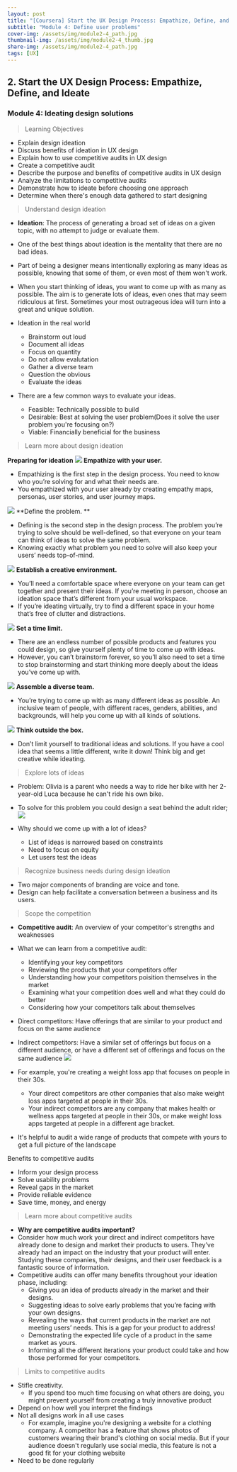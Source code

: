 ```yaml
---
layout: post
title: "[Coursera] Start the UX Design Process: Empathize, Define, and Ideate 2-4"
subtitle: "Module 4: Define user problems"
cover-img: /assets/img/module2-4_path.jpg
thumbnail-img: /assets/img/module2-4_thumb.jpg
share-img: /assets/img/module2-4_path.jpg
tags: [UX]
--- 
```


## 2. Start the UX Design Process: Empathize, Define, and Ideate
### Module 4: Ideating design solutions

> Learning Objectives
- Explain design ideation
- Discuss benefits of ideation in UX design
- Explain how to use competitive audits in UX design
- Create a competitive audit
- Describe the purpose and benefits of competitive audits in UX design
- Analyze the limitations to competitive audits
- Demonstrate how to ideate before choosing one approach
- Determine when there's enough data gathered to start designing

> Understand design ideation

- **Ideation**: The process of generating a broad set of ideas on a given topic, with no attempt to judge or evaluate them.
- One of the best things about ideation is the mentality that there are no bad ideas.
- Part of being a designer means intentionally exploring as many ideas as possible, knowing that some of them, or even most of them won't work.
- When you start thinking of ideas, you want to come up with as many as possible. The aim is to generate lots of ideas, even ones that may seem ridiculous at first. Sometimes your most outrageous idea will turn into a great and unique solution.
 
- Ideation in the real world
	- Brainstorm out loud
	- Document all ideas
	- Focus on quantity
	- Do not allow evalutation
	- Gather a diverse team
	- Question the obvious
	- Evaluate the ideas

- There are a few common ways to evaluate your ideas.
	- Feasible: Technically possible to build
    - Desirable: Best at solving the user problem(Does it solve the user problem you're focusing on?)
    - Viable: Financially beneficial for the business

> Learn more about design ideation

**Preparing for ideation**
![](https://velog.velcdn.com/images/erica990604/post/7ebbe3be-f2bf-430c-9dfd-8b11086a2fcb/image.png)
**Empathize with your user.**
- Empathizing is the first step in the design process. You need to know who you’re solving for and what their needs are. 
- You empathized with your user already by creating empathy maps, personas, user stories, and user journey maps. 
 
![](https://velog.velcdn.com/images/erica990604/post/33236223-8ef0-47ea-8d0c-1b07d190f6c6/image.png)
**Define the problem. **
- Defining is the second step in the design process. The problem you’re trying to solve should be well-defined, so that everyone on your team can think of ideas to solve the same problem. 
- Knowing exactly what problem you need to solve will also keep your users’ needs top-of-mind.
 
 
![](https://velog.velcdn.com/images/erica990604/post/a2051639-f5b0-4fea-a83f-507aca963b23/image.png)
**Establish a creative environment.**
- You’ll need a comfortable space where everyone on your team can get together and present their ideas. If you’re meeting in person, choose an ideation space that’s different from your usual workspace. 
- If you’re ideating virtually, try to find a different space in your home that’s free of clutter and distractions.

![](https://velog.velcdn.com/images/erica990604/post/21eeca41-5212-4e91-9701-9f89398838aa/image.png)
**Set a time limit.**
- There are an endless number of possible products and features you could design, so give yourself plenty of time to come up with ideas. 
- However, you can’t brainstorm forever, so you’ll also need to set a time to stop brainstorming and start thinking more deeply about the ideas you’ve come up with.

![](https://velog.velcdn.com/images/erica990604/post/8a59c0f7-5a21-45b2-9ebc-71c14a729607/image.png)
**Assemble a diverse team.**
- You’re trying to come up with as many different ideas as possible. An inclusive team of people, with different races, genders, abilities, and backgrounds, will help you come up with all kinds of solutions.

![](https://velog.velcdn.com/images/erica990604/post/977cf9bd-5d03-45b9-9f4b-c1db337b0ad9/image.png)
**Think outside the box.**
- Don’t limit yourself to traditional ideas and solutions. If you have a cool idea that seems a little different, write it down! Think big and get creative while ideating. 

> Explore lots of ideas

- Problem: Olivia is a parent who needs a way to ride her bike with her 2-year-old Luca because he can't ride his own bike.
- To solve for this problem you could design a seat behind the adult rider;
![](https://velog.velcdn.com/images/erica990604/post/1be203ff-248e-4ab3-8553-cadf2fc8974d/image.png)

- Why should we come up with a lot of ideas?
	- List of ideas is narrowed based on constraints 
	- Need to focus on equity
	- Let users test the ideas

> Recognize business needs during design ideation

- Two major components of branding are voice and tone.
- Design can help facilitate a conversation between a business and its users.

> Scope the competition

- **Competitive audit**: An overview of your competitor's strengths and weaknesses
- What we can learn from a competitive audit:
	- Identifying your key competitors
    - Reviewing the products that your competitors offer
    - Understanding how your competitors poisition themselves in the market
    - Examining what your competition does well and what they could do better
    - Considering how your competitors talk about themselves

- Direct competitors: Have offerings that are similar to your product and focus on the same audience
- Indirect competitors: Have a similar set of offerings but focus on a different audience, or have a different set of offerings and focus on the same audience
![](https://velog.velcdn.com/images/erica990604/post/1828ba70-e097-46e6-8770-d8c0d6ad91d2/image.png)
- For example, you're creating a weight loss app that focuses on people in their 30s. 
	- Your direct competitors are other companies that also make weight loss apps targeted at people in their 30s. 
    - Your indirect competitors are any company that makes health or wellness apps targeted at people in their 30s, or make weight loss apps targeted at people in a different age bracket.
- It's helpful to audit a wide range of products that compete with yours to get a full picture of the landscape

Benefits to competitive audits
- Inform your design process
- Solve usability problems
- Reveal gaps in the market
- Provide reliable evidence
- Save time, money, and energy

> Learn more about competitive audits

- **Why are competitive audits important?**
- Consider how much work your direct and indirect competitors have already done to design and market their products to users. They’ve already had an impact on the industry that your product will enter. Studying these companies, their designs, and their user feedback is a fantastic source of information. 
- Competitive audits can offer many benefits throughout your ideation phase, including:
	- Giving you an idea of products already in the market and their designs. 
    - Suggesting ideas to solve early problems that you’re facing with your own designs. 
    - Revealing the ways that current products in the market are not meeting users’ needs. This is a gap for your product to address!
    - Demonstrating the expected life cycle of a product in the same market as yours.
    - Informing all the different iterations your product could take and how those performed for your competitors.

> Limits to competitive audits

- Stifle creativity. 
	- If you spend too much time focusing on what others are doing, you might prevent yourself from creating a truly innovative product
- Depend on how well you interpret the findings
- Not all designs work in all use cases
	- For example, imagine you're designing a website for a clothing company. A competitor has a feature that shows photos of customers wearing their brand's clothing on social media. But if your audience doesn't regularly use social media, this feature is not a good fit for your clothing website
- Need to be done regularly